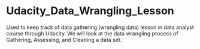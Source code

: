 # Udacity_Data_Wrangling_Lesson
Used to keep track of data gathering (wrangling data) lesson in data analyst course through Udacity.
We will look at the data wrangling process of Gathering, Assessing, and Cleaning a data set.
